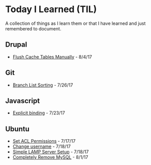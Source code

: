 # Today I Learned (TIL)

A collection of things as I learn them or that I have learned and just 
remembered to document.

## Drupal

* [Flush Cache Tables Manually](/drupal/flush-cache-tables-manually.md) - 8/4/17

## Git

* [Branch List Sorting](/git/branch-list-sorting.md) - 7/26/17

## Javascript

* [Explicit binding](/js/explicit-binding-js.md) - 7/23/17

## Ubuntu

* [Set ACL Permissions](/ubuntu/set-acl-permissions.md) - 7/17/17
* [Change username](/ubuntu/change-username-ubuntu.md) - 7/18/17
* [Simple LAMP Server Setup](/ubuntu/simple-lamp-server-setup.md) - 7/18/17
* [Completely Remove MySQL](/ubuntu/completely-remove-mysql.md) - 8/1/17
